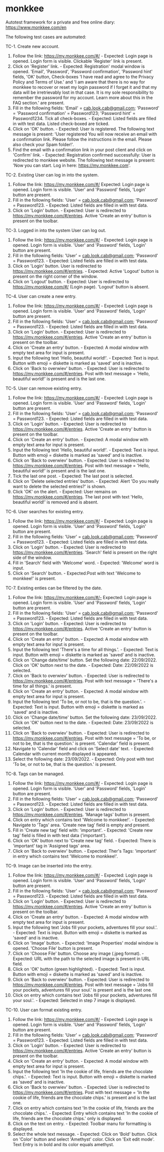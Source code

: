 # monkkee
Autotest framework for a private and free online diary: https://www.monkkee.com/en

The following test cases are automated:

TC-1.	Create new account.
1.	Follow the link: https://my.monkkee.com/#/	- Expected: Login page is opened. Login form is visible. Clickable 'Register' link is present.
2. Click on 'Register' link.	- Expected: Registration' modal window is opened. 'Email', 'Password', 'Password confirmation', 'Password hint' fields, 'OK' button, Check-boxes 'I have read and agree to the Privacy Policy and Terms of Use.' and 'I am aware that there is no way for monkkee to recover or reset my login password if I forget it and that my data will be irretrievably lost in that case. It is my sole responsibility to remember the password for my account. Learn more about this in the FAQ section.' are present.
3. Fill in the following fields: 'Email' = cab.look.cab@gmail.com; 'Password' = 'Password confirmation' = Password123; 'Password hint' = Password1234. Tick all check-boxes. - Expected:	Listed fields are filled in with test data. Listed check-boxed are ticked.
4. Click on 'OK' button.	- Expected: User is registered. The following text message is present: 'User registered
You will now receive an email with a confirmation link. Please follow the instructions in the email. Please also check your Spam folder!'.
5.	Find the email with a confirmation link in your post client and click on 'Confirm' link.	- Expected: Registration confirmed successfully: User is redirected to monkkee website. The following text message is present: 'Now you can start. Log in here:
https://my.monkkee.com'.

TC-2.	Existing User can log in into the system.
1. Follow the link: https://my.monkkee.com/#/	Expected: Login page is opened. Login form is visible. 'User' and 'Password' fields, 'Login' button are present.
2. Fill in the following fields: 'User' = cab.look.cab@gmail.com; 'Password' = Password123. - Expected:	Listed fields are filled in with test data. 
3. Click on 'Login' button. - Expected:	User is redirected to https://my.monkkee.com/#/entries. Active 'Create an entry' button is present on the toolbar.

TC-3.	Logged in into the system User can log out.	
1.	Follow the link: https://my.monkkee.com/#/ - Expected:	Login page is opened. Login form is visible. 'User' and 'Password' fields, 'Login' button are present.
2.	Fill in the following fields: 'User' = cab.look.cab@gmail.com; 'Password' = Password123. - Expected:	Listed fields are filled in with test data.
3.	Click on 'Login' button.	User is redirected to https://my.monkkee.com/#/entries. - Expected: Active 'Logout' button is present on the right corner of the window.
4.	Click on 'Logout' button.	- Expected: User is redirected to https://my.monkkee.com/#/ (Login page). 'Logout' button is absent.

TC-4.	User can create a new entry.	
1.	Follow the link: https://my.monkkee.com/#/ - Expected:	Login page is opened. Login form is visible. 'User' and 'Password' fields, 'Login' button are present. 
2.	Fill in the following fields: 'User' = cab.look.cab@gmail.com; 'Password' = Password123. - Expected:	Listed fields are filled in with test data.
3.	Click on 'Login' button. - Expected:	User is redirected to https://my.monkkee.com/#/entries. Active 'Create an entry' button is present on the toolbar.
4.	Click on 'Create an entry' button. - Expected: A modal window with empty text area for input is present.
5.	Input the following text 'Hello, beautiful world!'.	- Expected: Text is input. Button with emoji = diskette is marked as 'saved' and is inactive.
6.	Click on 'Back to overwiev' button.	- Expected: User is redirected to https://my.monkkee.com/#/entries. Post with text message = 'Hello, beautiful world!' is present and is the last one.

TC-5.	User can remove existing entry.	
1.	Follow the link: https://my.monkkee.com/#/ - Expected:	Login page is opened. Login form is visible. 'User' and 'Password' fields, 'Login' button are present.
2.	Fill in the following fields: 'User' = cab.look.cab@gmail.com; 'Password' = Password123.	- Expected:	Listed fields are filled in with test data.
3.	Click on 'Login' button.	- Expected:	User is redirected to https://my.monkkee.com/#/entries. Active 'Create an entry' button is present on the toolbar.
4.	Click on 'Create an entry' button.	- Expected:	A modal window with empty text area for input is present.
5.	Input the following text 'Hello, beautiful world!'.	- Expected:	Text is input. Button with emoji = diskette is marked as 'saved' and is inactive.
6.	Click on 'Back to overwiev' button.	- Expected:	User is redirected to https://my.monkkee.com/#/entries. Post with text message = 'Hello, beautiful world!' is present and is the last one.
7.	Tick the last one post.	- Expected:	The last post is selected.
8.	Click on 'Delete selected entries' button.	- Expected:	Alert 'Do you really want to delete the selected entries?' is shown.
9.	Click 'OK' on the alert.	- Expected:	User remains on https://my.monkkee.com/#/entries. The last post with text 'Hello, beautiful world!' is removed and is absent.

TC-6.	User searches for existing entry.	
1.	Follow the link: https://my.monkkee.com/#/	- Expected:	Login page is opened. Login form is visible. 'User' and 'Password' fields, 'Login' button are present.
2.	Fill in the following fields: 'User' = cab.look.cab@gmail.com; 'Password' = Password123.	- Expected:	Listed fields are filled in with test data.
3.	Click on 'Login' button.	- Expected:	User is redirected to https://my.monkkee.com/#/entries. 'Search' field is present on the right side of the window.
4.	Fill in 'Search' field with 'Welcome' word.	- Expected:	'Welcome' word is input.
5.	Click on 'Search' button.	- Expected:Post with text 'Welcome to monkkee!' is present.

TC-7.	Existing enties can be filtered by the date.	
1.	Follow the link: https://my.monkkee.com/#/- Expected:	Login page is opened. Login form is visible. 'User' and 'Password' fields, 'Login' button are present.
2.	Fill in the following fields: 'User' = cab.look.cab@gmail.com; 'Password' = Password123. - Expected: Listed fields are filled in with test data.
3.	Click on 'Login' button. - Expected:	User is redirected to https://my.monkkee.com/#/entries. Active 'Create an entry' button is present on the toolbar.
4.	Click on 'Create an entry' button. - Expected:	A modal window with empty text area for input is present.
5.	Input the following text 'There's a time for all things.'. - Expected:	Text is input. Button with emoji = diskette is marked as 'saved' and is inactive.
6.	Click on 'Change date/time' button. Set the following date: 22/09/2022. Click on 'OK' button next to the date. - Expected:	Date: 22/09/2022 is selected.
6.	Click on 'Back to overwiev' button. - Expected:	User is redirected to https://my.monkkee.com/#/entries. Post with text message = 'There's a time for all things.' is present.
7.	Click on 'Create an entry' button. - Expected:	A modal window with empty text area for input is present.
8.	Input the following text 'To be, or not to be, that is the question.'. - Expected:	Text is input. Button with emoji = diskette is marked as 'saved' and is inactive.
9.	Click on 'Change date/time' button. Set the following date: 23/09/2022. Click on 'OK' button next to the date. - Expected:	Date: 23/09/2022 is selected.
10.	Click on 'Back to overwiev' button. - Expected:	User is redirected to https://my.monkkee.com/#/entries. Post with text message = 'To be, or not to be, that is the question.' is present. 'Calendar' field is present.
11.	Navigate to 'Calendar' field and click on 'Select date' text. - Expected:	Calendar with current month displayed is appeared.
12.	Select the following date: 23/09/2022. - Expected:	Only post with text  'To be, or not to be, that is the question.' is present.

TC-8.	Tags can be managed.	
1.	Follow the link: https://my.monkkee.com/#/ - Expected:	Login page is opened. Login form is visible. 'User' and 'Password' fields, 'Login' button are present.
2.	Fill in the following fields: 'User' = cab.look.cab@gmail.com; 'Password' = Password123. - Expected:	Listed fields are filled in with test data.
3.	Click on 'Login' button. - Expected:	User is redirected to https://my.monkkee.com/#/entries. 'Manage tags' button is present.
4.	Click on entry which contains text 'Welcome to monkkee!'. - Expected: Navigate to 'Tags' area.	'Create new tag' field is empty and present.
5.	Fill in 'Create new tag' field with: 'important'. - Expected:	'Create new tag' field is filled in with test data ('important').
6.	Click on 'OK' button next to 'Create new tag' field. - Expected:	There is 'important' tag in 'Assigned tags' area.
7.	Click on 'Back to overwiev' button. - Expected:	Ther's Tags: 'important' in entry which contains text 'Welcome to monkkee!'.

TC-9.	Image can be inserted into the entry.	
1.	Follow the link: https://my.monkkee.com/#/ - Expected:	Login page is opened. Login form is visible. 'User' and 'Password' fields, 'Login' button are present.
2.	Fill in the following fields: 'User' = cab.look.cab@gmail.com; 'Password' = Password123. - Expected:	Listed fields are filled in with test data.
3.	Click on 'Login' button. - Expected:	User is redirected to https://my.monkkee.com/#/entries. Active 'Create an entry' button is present on the toolbar.
4.	Click on 'Create an entry' button. - Expected:	A modal window with empty text area for input is present.
5.	Input the following text 'Jobs fill your pockets, adventures fill your soul.'. - Expected:	Text is input. Button with emoji = diskette is marked as 'saved' and is inactive.
6.	Click on 'Image' button. - Expected:	'Image Properties' modal window is opened. 'Choose File' button is present.
7.	Click on 'Choose File' button. Choose any image (.jpeg format).	 - Expected: URL with the path to the selected image is present in URL field.
8.	Click on 'OK' button (green highlighted). - Expected:	Text is input. Button with emoji = diskette is marked as 'saved' and is inactive.
9.	Click on 'Back to overwiev' button. - Expected:	User is redirected to https://my.monkkee.com/#/entries. Post with text message = 'Jobs fill your pockets, adventures fill your soul.' is present and is the last one.
10.	Click on entry which contains text 'Jobs fill your pockets, adventures fill your soul.'. - Expected:	Selected in step 7 image is displayed.

TC-10.	User can format existing entry.	
1.	Follow the link: https://my.monkkee.com/#/ - Expected:	Login page is opened. Login form is visible. 'User' and 'Password' fields, 'Login' button are present.
2.	Fill in the following fields: 'User' = cab.look.cab@gmail.com; 'Password' = Password123. - Expected:	Listed fields are filled in with test data.
3.	Click on 'Login' button. - Expected:	User is redirected to https://my.monkkee.com/#/entries. Active 'Create an entry' button is present on the toolbar.
4.	Click on 'Create an entry' button. - Expected:	A modal window with empty text area for input is present.
5.	Input the following text 'In the cookie of life, friends are the chocolate chips.'. - Expected:	Text is input. Button with emoji = diskette is marked as 'saved' and is inactive.
6.	Click on 'Back to overwiev' button. - Expected:	User is redirected to https://my.monkkee.com/#/entries. Post with text message = 'In the cookie of life, friends are the chocolate chips.' is present and is the last one.
7.	Click on entry which contains text 'In the cookie of life, friends are the chocolate chips.'. - Expected:	Entry which contains text 'In the cookie of life, friends are the chocolate chips.' only is displayed.
8.	Click on the text on entry. - Expected:	Toolbar manu for formatting is displayed.
9.	Select the whole text message. - Expected: Click on 'Bold' button. Click on 'Color' button and select 'Amethyst' color. Click on 'Exit edit mode'.	Text Entry is in bold and its color equals amethyst.
